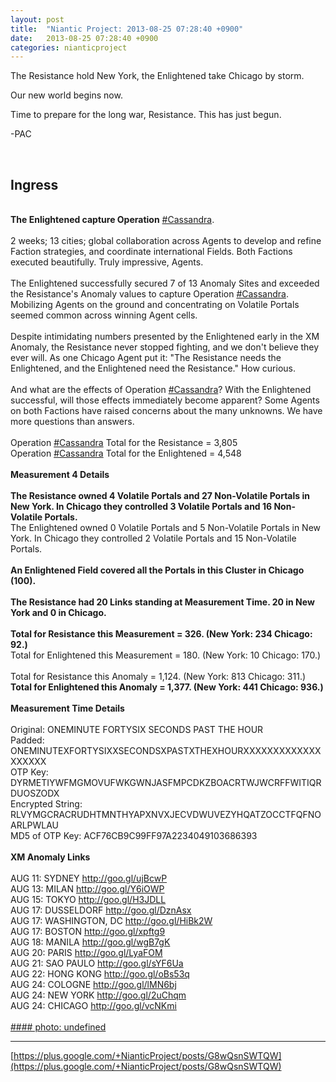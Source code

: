 ```yaml
---
layout: post
title:  "Niantic Project: 2013-08-25 07:28:40 +0900"
date:   2013-08-25 07:28:40 +0900
categories: nianticproject
---
```

The Resistance hold New York, the Enlightened take Chicago by storm.

Our new world begins now.

Time to prepare for the long war, Resistance. This has just begun.

-PAC<div class="shared"><br /><h2>Ingress</h2><br /><b>The Enlightened capture Operation</b> <a rel="nofollow" class="ot-hashtag" href="https://plus.google.com/s/%23Cassandra">#Cassandra</a>.<br /><br />2 weeks; 13 cities; global collaboration across Agents to develop and refine Faction strategies, and coordinate international Fields. Both Factions executed beautifully. Truly impressive, Agents.<br /><br />The Enlightened successfully secured 7 of 13 Anomaly Sites and exceeded the Resistance's Anomaly values to capture Operation <a rel="nofollow" class="ot-hashtag" href="https://plus.google.com/s/%23Cassandra">#Cassandra</a>. Mobilizing Agents on the ground and concentrating on Volatile Portals seemed common across winning Agent cells.<br /><br />Despite intimidating numbers presented by the Enlightened early in the XM Anomaly, the Resistance never stopped fighting, and we don't believe they ever will. As one Chicago Agent put it: "The Resistance needs the Enlightened, and the Enlightened need the Resistance." How curious.<br /><br />And what are the effects of Operation <a rel="nofollow" class="ot-hashtag" href="https://plus.google.com/s/%23Cassandra">#Cassandra</a>? With the Enlightened successful, will those effects immediately become apparent? Some Agents on both Factions have raised concerns about the many unknowns. We have more questions than answers.<br /><br />Operation <a rel="nofollow" class="ot-hashtag" href="https://plus.google.com/s/%23Cassandra">#Cassandra</a> Total for the Resistance = 3,805<br />Operation <a rel="nofollow" class="ot-hashtag" href="https://plus.google.com/s/%23Cassandra">#Cassandra</a> Total for the Enlightened = 4,548<br /><br /><b>Measurement 4 Details</b><br /><br /><b>The Resistance owned 4 Volatile Portals and 27 Non-Volatile Portals in New York. In Chicago they controlled 3 Volatile Portals and 16 Non-Volatile Portals.</b><br />The Enlightened owned 0 Volatile Portals and 5 Non-Volatile Portals in New York. In Chicago they controlled 2 Volatile Portals and 15 Non-Volatile Portals.<br /><br /><b>An Enlightened Field covered all the Portals in this Cluster in Chicago (100).</b><br /><br /><b>The Resistance had 20 Links standing at Measurement Time. 20 in New York and 0 in Chicago.</b><br /><br /><b>Total for Resistance this Measurement = 326. (New York: 234 Chicago: 92.)</b><br />Total for Enlightened this Measurement = 180. (New York: 10 Chicago: 170.)<br /><br />Total for Resistance this Anomaly = 1,124. (New York: 813 Chicago: 311.)<br /><b>Total for Enlightened this Anomaly = 1,377. (New York: 441 Chicago: 936.)</b><br /><br /><b>Measurement Time Details</b><br /><br />Original: ONEMINUTE FORTYSIX SECONDS PAST THE HOUR                   <br />Padded: ONEMINUTEXFORTYSIXXSECONDSXPASTXTHEXHOURXXXXXXXXXXXXXXXXXXX<br />OTP Key: DYRMETIYWFMGMOVUFWKGWNJASFMPCDKZBOACRTWJWCRFFWITIQRDUOSZODX<br />Encrypted String: RLVYMGCRACRUDHTMNTHYAPXNVXJECVDWUVEZYHQATZOCCTFQFNOARLPWLAU<br />MD5 of OTP Key: ACF76CB9C99FF97A2234049103686393<br /><br /><b>XM Anomaly Links</b><br /><br />AUG 11: SYDNEY <a href="http://goo.gl/ujBcwP" class="ot-anchor">http://goo.gl/ujBcwP</a> <br />AUG 13: MILAN <a href="http://goo.gl/Y6iOWP" class="ot-anchor">http://goo.gl/Y6iOWP</a><br />AUG 15: TOKYO <a href="http://goo.gl/H3JDLL" class="ot-anchor">http://goo.gl/H3JDLL</a> <br />AUG 17: DUSSELDORF <a href="http://goo.gl/DznAsx" class="ot-anchor">http://goo.gl/DznAsx</a> <br />AUG 17: WASHINGTON, DC <a href="http://goo.gl/HiBk2W" class="ot-anchor">http://goo.gl/HiBk2W</a> <br />AUG 17: BOSTON <a href="http://goo.gl/xpftg9" class="ot-anchor">http://goo.gl/xpftg9</a> <br />AUG 18: MANILA <a href="http://goo.gl/wgB7gK" class="ot-anchor">http://goo.gl/wgB7gK</a> <br />AUG 20: PARIS <a href="http://goo.gl/LyaFOM" class="ot-anchor">http://goo.gl/LyaFOM</a> <br />AUG 21: SAO PAULO <a href="http://goo.gl/sYF6Ua" class="ot-anchor">http://goo.gl/sYF6Ua</a> <br />AUG 22: HONG KONG <a href="http://goo.gl/oBs53q" class="ot-anchor">http://goo.gl/oBs53q</a> <br />AUG 24: COLOGNE <a href="http://goo.gl/lMN6bj" class="ot-anchor">http://goo.gl/lMN6bj</a> <br />AUG 24: NEW YORK <a href="http://goo.gl/2uChqm" class="ot-anchor">http://goo.gl/2uChqm</a> <br />AUG 24: CHICAGO <a href="http://goo.gl/vcNKmi" class="ot-anchor">http://goo.gl/vcNKmi</a> <br /><br /></div>
[#### photo: undefined](https://lh4.googleusercontent.com/-0_ixKcOusuw/UhkvI5RUp3I/AAAAAAAAQkc/94VVy5e9DXc/MasterScoring-final.png "")
- - -
[https://plus.google.com/+NianticProject/posts/G8wQsnSWTQW](https://plus.google.com/+NianticProject/posts/G8wQsnSWTQW)
